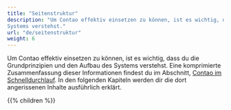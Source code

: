 ```yaml
---
title: "Seitenstruktur"
description: "Um Contao effektiv einsetzen zu können, ist es wichtig, dass du die Grundprinzipien und den Aufbau des 
Systems verstehst."
url: "de/seitenstruktur"
weight: 6
---
```


Um Contao effektiv einsetzen zu können, ist es wichtig, dass du die Grundprinzipien und den Aufbau des Systems 
verstehst. Eine komprimierte Zusammenfassung dieser Informationen findest du im Abschnitt, 
[Contao im Schnelldurchlauf](../einleitung/contao-im-schnelldurchlauf/#contao-im-schnelldurchlauf). In den 
folgenden Kapiteln werden dir die dort angerissenen Inhalte ausführlich erklärt.

{{% children %}}
